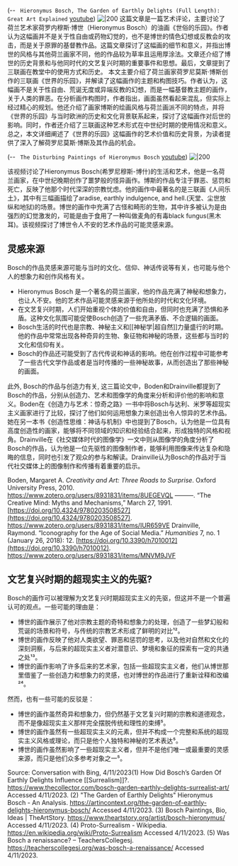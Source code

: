 (-- ` Hieronymus Bosch, The Garden of Earthly Delights (Full Length): Great Art Explained` [youtube](https://youtu.be/vBG621XEegk?t=1))
![|200](https://i.ytimg.com/vi/vBG621XEegk/hqdefault.jpg)
这篇文章是一篇艺术评论，主要讨论了荷兰艺术家荷罗内穆斯·博世（Hieronymus Bosch）的油画《世俗的乐园》。作者认为这幅画并不是关于性自由或药物幻觉的，也不是博世的情色幻想或反教会的攻击，而是关于原罪的基督教作品。这篇文章探讨了这幅画的细节和意义，并指出博世的风格与其他荷兰画家不同，他的作品较为草率且运用厚涂法。文章还介绍了博世的历史背景和与他同时代的文艺复兴时期的重要事件和思想。最后，文章提到了三联画在教堂中的使用方式和历史。
本文主要介绍了荷兰画家荷罗尼莫斯·博斯创作的三联画《世界的乐园》，并解读了这幅画作的主题和构图技巧。作者认为，这幅画不是关于性自由、荒诞无度或异端反教的幻想，而是一幅基督教主题的画作，关于人类的罪恶。在分析画作构图时，作者指出，画面虽然看起来混乱，但实际上经过精心的规划。他还介绍了画家博斯的绘画风格与荷兰画派不同的特点，并将《世界的乐园》与当时欧洲的历史和文化背景联系起来，探讨了这幅画作对后世的影响。同时，作者还介绍了三联画这种艺术形式在中世纪时期的使用情况和意义。总之，本文详细阐述了《世界的乐园》这幅画作的艺术价值和历史背景，为读者提供了深入了解荷罗尼莫斯·博斯及其作品的机会。

(-- ` The Disturbing Paintings of Hieronymus Bosch` [youtube](https://youtu.be/-n9zbPmHvJE?t=44))
![|200](https://i.ytimg.com/vi/-n9zbPmHvJE/hqdefault.jpg)

该视频讨论了Hieronymus Bosch(希罗尼穆斯-博什)的生活和艺术，他是一名荷兰画家，在中世纪晚期创作了噩梦般的怪异画作。博斯的作品专注于罪恶、惩罚和死亡，反映了他那个时代深深的宗教忧虑。他的画作中最著名的是三联画《人间乐土》，其中有三幅画描绘了aradise, earthly indulgence, and hell.(天堂、尘世放纵和地狱)的场景。博世的画作中充满了古怪和畸形的生物，其中许多被认为是由强烈的幻觉激发的，可能是由于食用了一种叫做麦角的有毒black fungus(黑木耳)。该视频探讨了博世令人不安的艺术作品的可能灵感来源。
## 灵感来源
Bosch的作品灵感来源可能与当时的文化、信仰、神话传说等有关，也可能与他个人的想象力和创作风格有关。
- Hieronymus Bosch  是一个著名的荷兰画家，他的作品充满了神秘和想象力，也让人不安。他的艺术作品可能灵感来源于他所处的时代和文化环境。
- 在文艺复兴时期，人们开始重视个体的价值和自由，但同时也充满了恐惧和矛盾。这种文化氛围可能促使Bosch创造了一些充满矛盾、不合逻辑的画面。
- Bosch生活的时代也是宗教、神秘主义和[[神秘学|超自然]]力量盛行的时期。他的作品中常常出现各种奇异的生物、象征物和神秘的场景，这些都与当时的文化和信仰有关。
- Bosch的作品还可能受到了古代传说和神话的影响。他在创作过程中可能参考了一些古代文学作品或者是当时传播的一些神秘故事，从而创造出了那些神秘的画面。


此外, Bosch的作品与创造力有关, 这三篇论文中，Boden和Drainville都提到了Bosch的作品，分别从创造力、艺术和图像学的角度来分析和评价他的影响和意义。Boden在《创造力与艺术：惊奇之路》一书中将Bosch与达利、米罗等超现实主义画家进行了比较，探讨了他们如何运用想象力来创造出令人惊异的艺术作品。她在另一本书《创造性思维：神话与机制》中也提到了Bosch，认为他是一位具有高度创造性的画家，能够将不同领域的知识和经验结合起来，形成独特的风格和视角。Drainville在《社交媒体时代的图像学》一文中则从图像学的角度分析了Bosch的作品，认为他是一位先驱性的图像制作者，能够利用图像来传达复杂和隐晦的信息，同时也引发了观众的参与和解读。Drainville认为Bosch的作品对于当代社交媒体上的图像制作和传播有着重要的启示。

Boden, Margaret A. _Creativity and Art: Three Roads to Surprise_. Oxford University Press, 2010. https://www.zotero.org/users/8931831/items/8UEGEVQL
———. “The Creative Mind: Myths and Mechanisms,” March 27, 1991. [https://doi.org/10.4324/9780203508527](https://doi.org/10.4324/9780203508527). https://www.zotero.org/users/8931831/items/IUR659VE
Drainville, Raymond. “Iconography for the Age of Social Media.” _Humanities_ 7, no. 1 (January 26, 2018): 12. [https://doi.org/10.3390/h7010012](https://doi.org/10.3390/h7010012). https://www.zotero.org/users/8931831/items/MNVM9JVF



## 文艺复兴时期的超现实主义的先驱?
Bosch的画作可以被理解为文艺复兴时期超现实主义的先驱，但这并不是一个普遍认可的观点。一些可能的理由是：

- 博世的画作展示了他对宗教主题的奇特和想象力的处理，创造了一些梦幻般和荒诞的场景和符号，与传统的宗教艺术形成了鲜明的对比¹²。
- 博世的画作反映了他对人类欲望、罪恶和惩罚的思考，以及他对自然和文化的深刻洞察，与后来的超现实主义者对潜意识、梦境和象征的探索有一定的共通之处¹³。
- 博世的画作影响了许多后来的艺术家，包括一些超现实主义者，他们从博世那里借鉴了一些创造力和想象力的灵感，也对博世的作品进行了重新诠释和改编²⁴。

然而，也有一些可能的反驳是：

- 博世的画作虽然奇异和想象力，但仍然基于文艺复兴时期的宗教和道德观念，而不是像超现实主义那样完全摆脱传统和理性的束缚⁵。
- 博世的画作虽然有一些超现实主义的元素，但并不构成一个完整和系统的超现实主义风格或理论，而只是他个人独特和神秘的艺术表达⁵。
- 博世的画作虽然影响了一些超现实主义者，但并不是他们唯一或最重要的灵感来源，而只是他们众多参考对象之一⁵。

Source: Conversation with Bing, 4/11/2023(1) How Did Bosch’s Garden Of Earthly Delights Influence [[Surrealism]]?. https://www.thecollector.com/bosch-garden-earthly-delights-surrealist-art/ Accessed 4/11/2023.
(2) "The Garden of Earthly Delights" Hieronymus Bosch - An Analysis. https://artincontext.org/the-garden-of-earthly-delights-hieronymus-bosch/ Accessed 4/11/2023.
(3) Bosch Paintings, Bio, Ideas | TheArtStory. https://www.theartstory.org/artist/bosch-hieronymus/ Accessed 4/11/2023.
(4) Proto-Surrealism - Wikipedia. https://en.wikipedia.org/wiki/Proto-Surrealism Accessed 4/11/2023.
(5) Was Bosch a renaissance? – TeachersCollegesj. https://teacherscollegesj.org/was-bosch-a-renaissance/ Accessed 4/11/2023.
